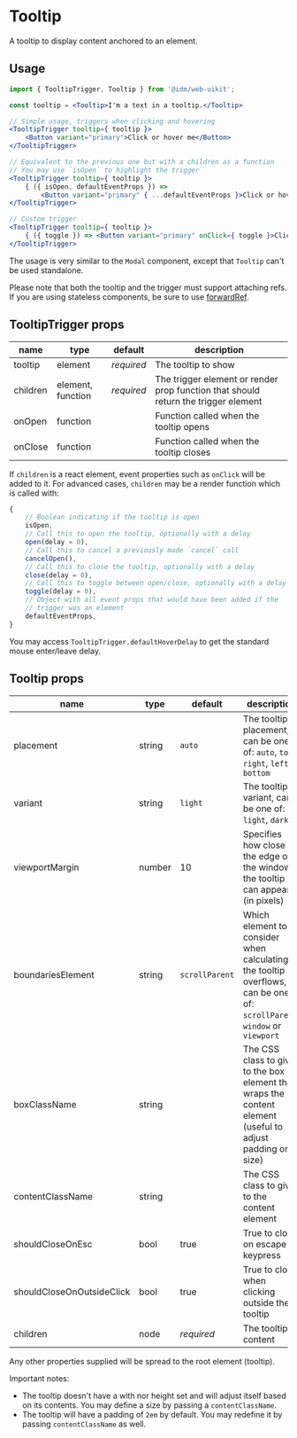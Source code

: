 # Tooltip

A tooltip to display content anchored to an element.

## Usage

```jsx
import { TooltipTrigger, Tooltip } from '@idm/web-uikit';

const tooltip = <Tooltip>I'm a text in a tooltip.</Tooltip>

// Simple usage, triggers when clicking and hovering
<TooltipTrigger tooltip={ tooltip }>
    <Button variant="primary">Click or hover me</Button>
</TooltipTrigger>

// Equivalent to the previous one but with a children as a function
// You may use `isOpen` to highlight the trigger
<TooltipTrigger tooltip={ tooltip }>
    { ({ isOpen, defaultEventProps }) =>
        <Button variant="primary" { ...defaultEventProps }>Click or hover me</Button> }
</TooltipTrigger>

// Custom trigger
<TooltipTrigger tooltip={ tooltip }>
    { ({ toggle }) => <Button variant="primary" onClick={ toggle }>Click me</Button> }
</TooltipTrigger>
```

The usage is very similar to the `Modal` component, except that `Tooltip` can't be used standalone.

Please note that both the tooltip and the trigger must support attaching refs. If you are using stateless components, be sure to use [forwardRef](https://reactjs.org/docs/forwarding-refs.html).

## TooltipTrigger props

| name | type | default | description |
| ---- | ---- | ------- | ----------- |
| tooltip | element | *required* | The tooltip to show |
| children | element, function | *required* | The trigger element or render prop function that should return the trigger element |
| onOpen | function | | Function called when the tooltip opens |
| onClose | function | | Function called when the tooltip closes |

If `children` is a react element, event properties such as `onClick` will be added to it.
For advanced cases, `children` may be a render function which is called with:

```js
{
    // Boolean indicating if the tooltip is open
    isOpen,
    // Call this to open the tooltip, optionally with a delay
    open(delay = 0),
    // Call this to cancel a previously made `cancel` call
    cancelOpen(),
    // Call this to close the tooltip, optionally with a delay
    close(delay = 0),
    // Call this to toggle between open/close, optionally with a delay
    toggle(delay = 0),
    // Object with all event props that would have been added if the
    // trigger was an element
    defaultEventProps,
}
```

You may access `TooltipTrigger.defaultHoverDelay` to get the standard mouse enter/leave delay.

## Tooltip props

| name | type | default | description |
| ---- | ---- | ------- | ----------- |
| placement | string | `auto` | The tooltip placement, can be one of: `auto`, `top`, `right`, `left`, `bottom` |
| variant | string | `light` | The tooltip variant, can be one of: `light`, `dark` |
| viewportMargin | number | 10 | Specifies how close to the edge of the window the tooltip can appear (in pixels) |
| boundariesElement | string | `scrollParent` | Which element to consider when calculating if the tooltip overflows, can be one of: `scrollParent`, `window` or `viewport` |
| boxClassName | string | | The CSS class to give to the box element that wraps the content element (useful to adjust padding or size) |
| contentClassName | string | | The CSS class to give to the content element |
| shouldCloseOnEsc | bool | true | True to close on escape keypress |
| shouldCloseOnOutsideClick | bool | true | True to close when clicking outside the tooltip |
| children | node | *required* | The tooltip content |

Any other properties supplied will be spread to the root element (tooltip).

Important notes:

- The tooltip doesn't have a with nor height set and will adjust itself based on its contents. You may define a size by passing a `contentClassName`.
- The tooltip will have a padding of `2em` by default. You may redefine it by passing `contentClassName` as well.
